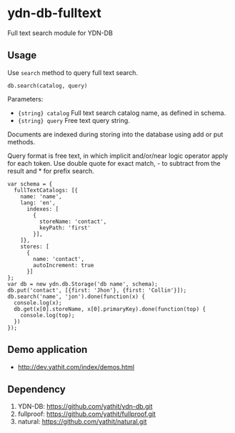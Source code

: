 ydn-db-fulltext
===============

Full text search module for YDN-DB

Usage
-------

Use `search` method to query full text search.

    db.search(catalog, query)

Parameters:

* `{string} catalog`
   Full text search catalog name, as defined in schema.
* `{string} query`
   Free text query string.

Documents are indexed during storing into the database using add or put methods.

Query format is free text, in which implicit and/or/near logic operator apply
for each token. Use double quote for exact match, - to subtract from the result
and * for prefix search.

    var schema = {
      fullTextCatalogs: [{
        name: 'name',
        lang: 'en',
          indexes: [
            {
              storeName: 'contact',
              keyPath: 'first'
            }],
        ]},
        stores: [
          {
            name: 'contact',
            autoIncrement: true
          }]
    };
    var db = new ydn.db.Storage('db name', schema);
    db.put('contact', [{first: 'Jhon'}, {first: 'Collin'}]);
    db.search('name', 'jon').done(function(x) {
      console.log(x);
      db.get(x[0].storeName, x[0].primaryKey).done(function(top) {
        console.log(top);
      })
    });


Demo application
----------------

* http://dev.yathit.com/index/demos.html


Dependency
----------

1. YDN-DB: https://github.com/yathit/ydn-db.git
2. fullproof: https://github.com/yathit/fullproof.git
3. natural: https://github.com/yathit/natural.git

